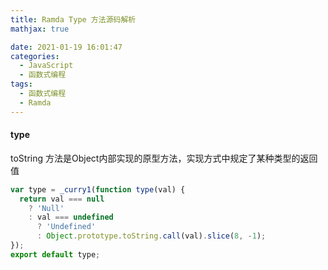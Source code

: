 ```yaml
---
title: Ramda Type 方法源码解析
mathjax: true

date: 2021-01-19 16:01:47
categories:
  - JavaScript
  - 函数式编程
tags:
  - 函数式编程
  - Ramda
---
```



#### type

toString 方法是Object内部实现的原型方法，实现方式中规定了某种类型的返回值

```javascript
var type = _curry1(function type(val) {
  return val === null
    ? 'Null'
    : val === undefined
      ? 'Undefined'
      : Object.prototype.toString.call(val).slice(8, -1);
});
export default type;

```